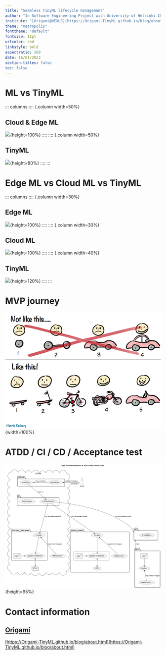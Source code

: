 ```yaml
---
title: "Seamless TinyML lifecycle management"
author: "In Software Engineering Project with University of Helsinki CS"
institute: "[Origami@NEXUS](https://Origami-TinyML.github.io/blog/about.html)"
theme: "metropolis"
fonttheme: "default"
fontsize: 11pt
urlcolor: red
linkstyle: bold
aspectratio: 169
date: 16/01/2023
section-titles: false
toc: false
---
```

# ML vs TinyML
::: columns
:::: {.column width=50%}
## Cloud & Edge ML
![](images/ml_phases.png){height=100%}
::::
:::: {.column width=50%}
## TinyML
![](images/tinyml_phases.png){height=80%}
::::
:::


# Edge ML vs Cloud ML vs TinyML
::: columns
:::: {.column width=30%}
## Edge ML
![](images/ml_arch.png){height=100%}
::::
:::: {.column width=30%}
## Cloud ML
![](images/ml_arch_001.png){height=100%}
::::
:::: {.column width=40%}
## TinyML
![](images/ml_arch_002.png){height=120%}
::::
:::

# MVP journey

![](images/mvp_journey.png){width=100%}

# ATDD / CI / CD / Acceptance test

![](images/tdd.png){height=95%}

# Contact information
## [Origami](#Team)
[https://Origami-TinyML.github.io/blog/about.html](https://Origami-TinyML.github.io/blog/about.html)

